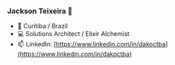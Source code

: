 ### Jackson Teixeira 👋

<!--
- :brazil: I'm brasilian and I live with my wife 💏 and two pugs :dog::dog:
- :computer: I've been working with software development for almost 20 years
- 🔭 I’m currently working on [Dextra Digital](https://dextra.com.br/)
- 🌱 I’m currently learning [Golang](https://golang.org/) and [Kotlin](https://kotlinlang.org/)
- 📫 How to reach me: [LinkedIn](https://www.linkedin.com/in/dakoctba)
- 👯 I’m looking to collaborate on ...
- 🤔 I’m looking for help with ...
- 💬 Ask me about ...
- 😄 Pronouns: ...
- ⚡ Fun fact: ...
-->

- 📌 Curitiba / Brazil
- 💻 Solutions Architect / Elixir Alchemist
- 📫 LinkedIn: [https://www.linkedin.com/in/dakoctba](https://www.linkedin.com/in/dakoctba)
